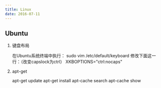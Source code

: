 ```yaml
---
title: Linux
date: 2016-07-11
---
```


## Ubuntu
1. 键盘布局

    在Ubuntu系统终端中执行：
    sudo vim /etc/default/keyboard
    修改下面这一行：（改变capslock为ctrl）
    XKBOPTIONS="ctrl:nocaps"

2. apt-get

    apt-get update
    apt-get install
    apt-cache search
    apt-cache show
